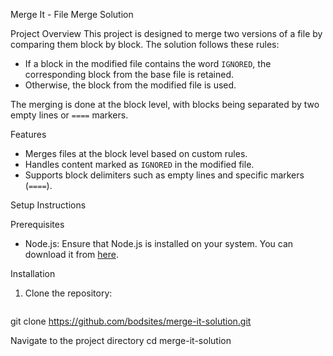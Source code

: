 Merge It - File Merge Solution

Project Overview
This project is designed to merge two versions of a file by comparing them block by block. The solution follows these rules:
- If a block in the modified file contains the word `IGNORED`, the corresponding block from the base file is retained.
- Otherwise, the block from the modified file is used.

The merging is done at the block level, with blocks being separated by two empty lines or `====` markers.

Features
- Merges files at the block level based on custom rules.
- Handles content marked as `IGNORED` in the modified file.
- Supports block delimiters such as empty lines and specific markers (`====`).

Setup Instructions

Prerequisites
- Node.js: Ensure that Node.js is installed on your system. You can download it from [here](https://nodejs.org/).

Installation
1. Clone the repository:
   ```bash
git clone https://github.com/bodsites/merge-it-solution.git

Navigate to the project directory
cd merge-it-solution
